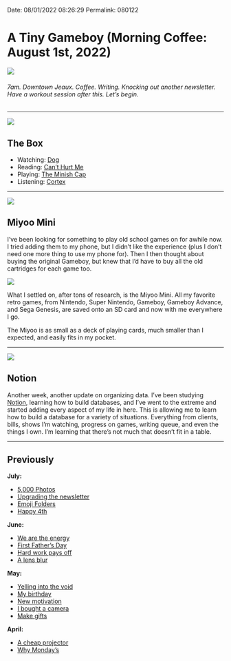 
Date: 08/01/2022 08:26:29
Permalink: 080122

# A Tiny Gameboy (Morning Coffee: August 1st, 2022)

![](https://i.imgur.com/FCoqtxm.jpg)

###### 7am. Downtown Jeaux. Coffee. Writing. Knocking out another newsletter. Have a workout session after this. Let’s begin.

---- 

![](https://blotcdn.com/blog_7d9c6729f90a4fd68ca68a09e88009f0/_image_cache/7cf7610f-df38-435d-8654-200d185511c1.gif)

## The Box

- Watching: [Dog](https://www.imdb.com/title/tt11252248/)
- Reading: [Can’t Hurt Me](https://www.amazon.com/Cant-Hurt-Me-Master-Your/dp/1544512287)
- Playing: [The Minish Cap](https://www.ign.com/games/the-legend-of-zelda-the-minish-cap)
- Listening: [Cortex](https://overcast.fm/+E7b4m4kHM)

---- 

![](https://i.imgur.com/ZCJJsCn.jpg)

## Miyoo Mini

I’ve been looking for something to play old school games on for awhile now. I tried adding them to my phone, but I didn’t like the experience (plus I don’t need one more thing to use my phone for). Then I then thought about buying the original Gameboy, but knew that I’d have to buy all the old cartridges for each game too. 

![](https://i.imgur.com/wH19DGw.jpg)

What I settled on, after tons of research, is the Miyoo Mini. All my favorite retro games, from Nintendo, Super Nintendo, Gameboy, Gameboy Advance, and Sega Genesis, are saved onto an SD card and now with me everywhere I go.

The Miyoo is as small as a deck of playing cards, much smaller than I expected, and easily fits in my pocket. 

---- 

![](https://i.imgur.com/TcGMsGS.jpg)

## Notion

Another week, another update on organizing data. I’ve been studying [Notion](http://notion.so), learning how to build databases, and I’ve went to the extreme and started adding every aspect of my life in here. This is allowing me to learn how to build a database for a variety of situations. Everything from clients, bills, shows I’m watching, progress on games, writing queue, and even the things I own. I’m learning that there’s not much that doesn’t fit in a table. 

---- 

## Previously

**July:**

- [5,000 Photos](https://nashp.com/072522 "5,000 Photos (Morning Coffee: July 25th, 2022)")
- [Upgrading the newsletter](https://nashp.com/071822)
- [Emoji Folders](https://nashp.com/071122)
- [Happy 4th](https://nashp.com/07042)

**June:**

- [We are the energy](https://nashp.com/06272)
- [First Father’s Day](https://nashp.com/062022)
- [Hard work pays off](https://nashp.com/061322)
- [A lens blur](https://nashp.com/060622)

**May:**

- [Yelling into the void](https://nashp.com/053022)
- [My birthday](https://nashp.com/052322)
- [New motivation](https://nashp.com/051622)
- [I bought a camera](https://nashp.com/509221342)
- [Make gifts](https://nashp.com/502221547)

**April:**

- [A cheap projector](https://nashp.com/mc42522)
- [Why Monday’s](https://nashp.com/mc41822)
